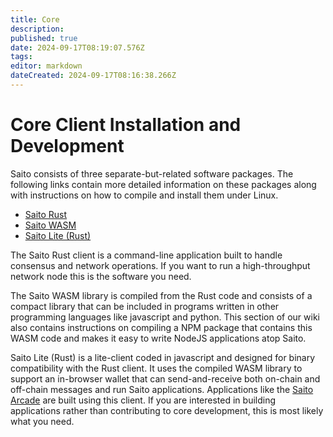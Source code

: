 ```yaml
---
title: Core
description: 
published: true
date: 2024-09-17T08:19:07.576Z
tags: 
editor: markdown
dateCreated: 2024-09-17T08:16:38.266Z
---
```


# Core Client Installation and Development

Saito consists of three separate-but-related software packages. The following links contain more detailed information on these packages along with instructions on how to compile and install them under Linux.

 - [Saito Rust](/tech/installation/rust)
 - [Saito WASM](/tech/installation/wasm)
 - [Saito Lite (Rust)](/tech/installation)
 
The Saito Rust client is a command-line application built to handle consensus and network operations. If you want to run a high-throughput network node this is the software you need.

The Saito WASM library is compiled from the Rust code and consists of a compact library that can be included in programs written in other programming languages like javascript and python. This section of our wiki also contains instructions on compiling a NPM package that contains this WASM code and makes it easy to write NodeJS applications atop Saito.

Saito Lite (Rust) is a lite-client coded in javascript and designed for binary compatibility with the Rust client. It uses the compiled WASM library to support an in-browser wallet that can send-and-receive both on-chain and off-chain messages and run Saito applications. Applications like the [Saito Arcade](https://saito.io/arcade) are built using this client. If you are interested in building applications rather than contributing to core development, this is most likely what you need.
